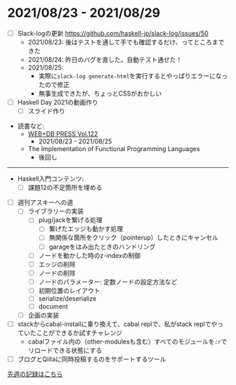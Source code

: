 # 2021/08/23 - 2021/08/29

- [ ] Slack-logの更新 <https://github.com/haskell-jp/slack-log/issues/50>
    - 2021/08/23: 後はテストを通して手でも確認するだけ、ってところまできた
    - 2021/08/24: 昨日のバグを直した。自動テスト通せた！
    - 2021/08/25:
        - 実際に`slack-log generate-html`を実行するとやっぱりエラーになったので修正
        - 無事生成できたが、ちょっとCSSがおかしい
- [ ] Haskell Day 2021の動画作り
    - [ ] スライド作り
- 読書など:
    - [WEB+DB PRESS Vol.122](https://gihyo.jp/magazine/wdpress/archive/2021/vol122)
        - 2021/08/23 - 2021/08/25
    - The Implementation of Functional Programming Languages
        - 後回し

------

- Haskell入門コンテンツ:
    - [ ] 課題12の不足箇所を埋める
- [ ] 週刊アスキーへの道
    - [ ] ライブラリーの実装
        - [ ] plug/jackを繋げる処理
            - [ ] 繋げたエッジも動かす処理
            - [ ] 無関係な箇所をクリック（pointerup）したときにキャンセル
            - [ ] garageをはみ出たときのハンドリング
        - [ ] ノードを動かした時のz-indexの制御
        - [ ] エッジの削除
        - [ ] ノードの削除
        - [ ] ノードのパラメーター: 定数ノードの設定方法など
        - [ ] 初期位置のレイアウト
        - [ ] serialize/deserialize
        - [ ] document
    - [ ] 企画の実装
- [ ] stackからcabal-installに乗り換えて、cabal replで、私がstack replでやっていたことができるか試すチャレンジ
    - cabalファイル内の（other-modulesも含む）すべてのモジュールを`:r`でリロードできる状態にする
- [ ] ブログとQiitaに同時投稿するのをサポートするツール

[先週の記録はこちら](https://github.com/igrep/daily-commits/blob/fa82962cf1269a6f6a16b11a8b048d2ba3325985/yesterday.md)
